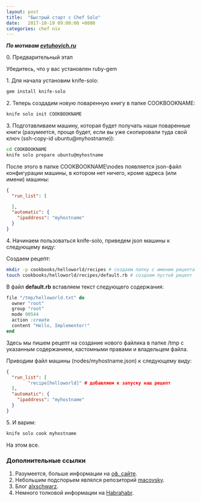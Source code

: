 ```yaml
---
layout: post
title:  "Быстрый старт с Chef Solo"
date:   2017-10-19 09:00:00 +0800
categories: chef nix
---
```

 
***По мотивам [evtuhovich.ru](http://evtuhovich.ru/blog/2014/03/28/knife-solo/)***

0\. Предварительный этап

Убедитесь, что у вас установлен ruby-gem

1\. Для начала установим knife-solo:

```sh
gem install knife-solo
```

2\. Теперь создадим новую поваренную книгу в папке COOKBOOKNAME:

```sh
knife solo init COOKBOOKNAME
```

3\. Подготавливаем машину, которая будет получать наши поваренные книги (разумеется, проще будет, если вы уже скопировали туда свой ключ (ssh-copy-id ubuntu@myhostname)):

```sh
cd COOKBOOKNAME
knife solo prepare ubuntu@myhostname
```

После этого в папке COOKBOOKNAME\nodes появляется json-файл конфигурации машины, в котором нет ничего, кроме адреса (или имени) машины:

```json
{
  "run_list": [

  ],
  "automatic": {
    "ipaddress": "myhostname"
  }
}
```

4\. Начинаем пользоваться knife-solo, приведем json машины к следующему виду:

Создаем рецепт:
```sh
mkdir -p cookbooks/helloworld/recipes # создаем папку с именем рецепта
touch cookbooks/helloworld/recipes/default.rb # создаем пустой рецепт
```

В файл **default.rb** вставляем текст следующего содержания:

```rb
file "/tmp/helloworld.txt" do
  owner "root"
  group "root"
  mode 00544
  action :create
  content "Hello, Implementor!"
end
```

Здесь мы пишем рецепт на создание нового файлика в папке /tmp с указанным содержанием, кастомными правами и владельцем файла.

Приводим файл машины (nodes/myhostname.json) к следующему виду:

```json
{
  "run_list": [
        "recipe[helloworld]" # добавляем к запуску наш рецепт
  ],
  "automatic": {
    "ipaddress": "myhostname"
  }
}
```

5\. И варим: 
```sh
knife solo cook myhostname
```

На этом все.

### Дополнительные ссылки

1. Разумеется, больше информации на [оф. сайте](https://docs.chef.io/chef_solo.html).
2. Небольшим подспорьем являлся репозиторий [macovsky](https://github.com/macovsky/rails-on-chef-solo).
3. Блог [alxschwarz](https://ru.alxschwarz.com/2012/04/chef-basics-introduction-to-cookbooks/).
4. Немного толковой информации на [Habrahabr](https://habrahabr.ru/company/epam_systems/blog/209368/).